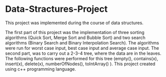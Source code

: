 # Data-Stractures-Project
This project was implemented during the course of data structures.

The first part of this project was the implementation of three sorting algorithms (Quick Sort, Merge Sort and Bubble Sort) 
and two search algorithms (Binary Search and Binary Interpolation Search). 
The algorithms were run for worst case input, best case input and average case input.
The second part, was to carry out a 2-3-4 tree, where the data are in the leaves.
The following functions were performed for this tree (empty(), contains(x), insert(x), delete(x), numberOfNodes(), toIntArray() ).
This project created using c++ programming language. 
